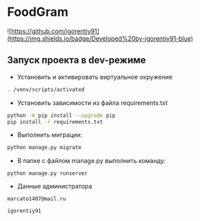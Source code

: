 # FoodGram
![https://github.com/igorentiy91](https://img.shields.io/badge/Developed%20by-igorentiy91-blue)
## Запуск проекта в dev-режиме

- Установить и активировать виртуальное окружение

```bash
. /venv/scripts/activated
```

- Установить зависимости из файла requirements.txt

```bash
python -m pip install --upgrade pip
pip install -r requirements.txt
```

- Выполнить миграции:

```bash
python manage.py migrate
```

- В папке с файлом manage.py выполнить команду:
```
python manage.py runserver
```
- Данные администратора

```
marcato1407@mail.ru
```
```
igorentiy91
```
